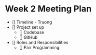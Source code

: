 # Week 2 Meeting Plan

- [] Timeline - Truong
- [] Project set up
  - [] Codebase
  - [] GitHub
- [] Roles and Responsibilities
  - [] Pair Programming
